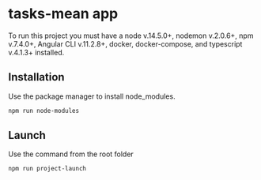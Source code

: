 # tasks-mean app

To run this project you must have a node v.14.5.0+, nodemon v.2.0.6+, npm v.7.4.0+, Angular CLI v.11.2.8+, docker, docker-compose, and typescript v.4.1.3+ installed.

## Installation

Use the package manager [](https://pip.pypa.io/en/stable/) to install node_modules.

```bash
npm run node-modules
```

## Launch

Use the command from the root folder
```bash
npm run project-launch 
```

